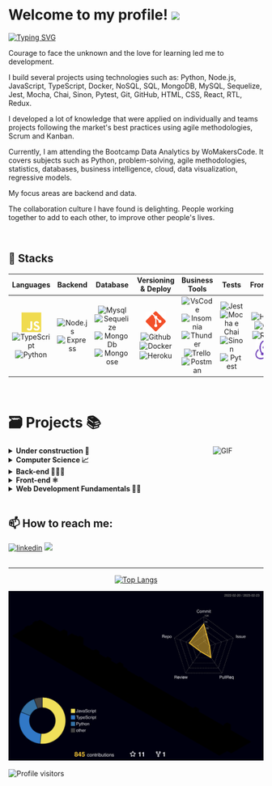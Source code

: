 # Welcome to my profile!  <img src="https://media.giphy.com/media/hvRJCLFzcasrR4ia7z/giphy.gif" width="28">

<div>
  <div>

  [![Typing SVG](https://readme-typing-svg.demolab.com?font=Fira+Code&color=27DF81FF&pause=1000&width=435&lines=I+am+Queite)](https://git.io/typing-svg)

  Courage to face the unknown and the love for learning led me to development.

  I build several projects using technologies such as: Python, Node.js, JavaScript, TypeScript, Docker, NoSQL, SQL, MongoDB, MySQL, Sequelize, Jest, Mocha, Chai, Sinon, Pytest, Git, GitHub, HTML, CSS, React, RTL, Redux.

  I developed a lot of knowledge that were applied on individually and teams projects following the market's best practices using agile methodologies, Scrum and Kanban.

  Currently, I am attending the Bootcamp Data Analytics by WoMakersCode. It covers subjects such as Python, problem-solving, agile methodologies, statistics, databases, business intelligence, cloud, data visualization, regressive models.

  My focus areas are backend and data.
  
  The collaboration culture I have found is delighting. People working together to add to each other, to improve other people's lives.

  </div>

</div>

<br>

  ## 🧰 Stacks

  |   Languages  |    Backend    |  Database   |  Versioning & Deploy  |    Business Tools    |    Tests    |    Frontend    |
  |    :---:     |     :---:     |    :---:    |       :---:           |        :---:         |    :---:    |     :---:      |
  | <img align="center" alt="JavaScript" height="40" width="40" src="https://raw.githubusercontent.com/devicons/devicon/master/icons/javascript/javascript-plain.svg"> <img align="center" alt="TypeScript" height="40" width="40" src="https://cdn.worldvectorlogo.com/logos/typescript-2.svg"> <img align="center" alt="Python" height="40" width="40" src="https://escoladigital-production-storage.s3.amazonaws.com/uploads/images/original/20201103113533.png"> | <img align="center" alt="Node.js" height="40" width="40" src="https://camo.githubusercontent.com/900baefb89e187c8b32cdbb3b440d1502fe8f30a1a335cc5dc5868af0142f8b1/68747470733a2f2f63646e2e6a7364656c6976722e6e65742f67682f64657669636f6e732f64657669636f6e2f69636f6e732f6e6f64656a732f6e6f64656a732d6f726967696e616c2e737667"> <img align="center" alt="Express" height="40" width="40" src="https://camo.githubusercontent.com/40756575fc2fd74b1883ea0cc5c2a49aa7048ab58286f43a121109d69a9ea160/68747470733a2f2f63646e2e6a7364656c6976722e6e65742f67682f64657669636f6e732f64657669636f6e2f69636f6e732f657870726573732f657870726573732d6f726967696e616c2e737667"> | <img align="center" alt="Mysql" height="40" width="60" src="https://altyra.com/wp-content/uploads/2018/11/mysql-logo-png-transparent.png"> <img align="center" alt="Sequelize" height="40" width="40" src="https://camo.githubusercontent.com/a2ef2bb116ae565bb254cbb11194dae357eb7582a8babeab337bd3932687d63d/68747470733a2f2f63646e2e6a7364656c6976722e6e65742f67682f64657669636f6e732f64657669636f6e2f69636f6e732f73657175656c697a652f73657175656c697a652d6f726967696e616c2e737667"> <img align="center" alt="MongoDb" height="40" width="50" src="https://camo.githubusercontent.com/7c2f6c198780a56de18afde538d2856e4e197ef4df3aa77c6dd1799b01289959/68747470733a2f2f63646e2e6a7364656c6976722e6e65742f67682f64657669636f6e732f64657669636f6e2f69636f6e732f6d6f6e676f64622f6d6f6e676f64622d706c61696e2d776f72646d61726b2e737667"> <img align="center" alt="Mongoose" height="40" width="60" src="https://camo.githubusercontent.com/7c669e872b214571ae0b5097e8d3db369225a806dc2ce9a436cde3497164310c/687474703a2f2f6d6f6e676f64622d746f6f6c732e636f6d2f696d672f6d6f6e676f6f73652e706e67"> | <img align="center" alt="GIT" height="40" width="40" src="https://raw.githubusercontent.com/devicons/devicon/master/icons/git/git-original.svg"> <img align="center" alt="Github" height="40" width="40" src="https://cdn-icons-png.flaticon.com/512/25/25231.png"> <img align="center" alt="Docker" height="40" width="40" src="https://camo.githubusercontent.com/240d9f9177236e5fd117a33e31e5b77b5fece5f03410fe10f5c7835937fb3506/68747470733a2f2f63646e2e6a7364656c6976722e6e65742f67682f64657669636f6e732f64657669636f6e2f69636f6e732f646f636b65722f646f636b65722d706c61696e2d776f72646d61726b2e737667"> <img align="center" alt="Heroku" height="40" width="40" src="https://www.coddletech.com/sites/default/files/heroku-logo.png">|<img align="center" alt="VsCode" height="40" width="40" src="https://upload.wikimedia.org/wikipedia/commons/thumb/9/9a/Visual_Studio_Code_1.35_icon.svg/480px-Visual_Studio_Code_1.35_icon.svg.png"> <img align="center" alt="Insomnia" height="40" width="40" src="https://seeklogo.com/images/I/insomnia-logo-A35E09EB19-seeklogo.com.png"> <img align="center" alt="Thunder" height="40" width="40" src="https://rangav.gallerycdn.vsassets.io/extensions/rangav/vscode-thunder-client/1.16.4/1652969502181/Microsoft.VisualStudio.Services.Icons.Default"><img align="center" alt="Trello" width="70" src="https://logosmarcas.net/wp-content/uploads/2021/03/Trello-Logo.png"> <img align="center" alt="Postman" width="40" src="https://seeklogo.com/images/P/postman-logo-F43375A2EB-seeklogo.com.png">  | <img align="center" alt="Jest" height="40" width="40" src="https://camo.githubusercontent.com/fd37a0ed465d6e14411705324a0d21739377f54ab6d0ae146c68fca8777e16c7/68747470733a2f2f63646e2e6a7364656c6976722e6e65742f67682f64657669636f6e732f64657669636f6e2f69636f6e732f6a6573742f6a6573742d706c61696e2e737667"> <img align="center" alt="Mocha e Chai" height="40" width="80" src="https://www.pngkey.com/png/full/80-803593_tutorial-mocha-chai-unit-testing-for-es-chai.png"> <img align="center" alt="Sinon" width="40" src="https://sinonjs.org/assets/images/logo.png"> <img align="center" alt="Pytest" height="40" width="40" src="https://upload.wikimedia.org/wikipedia/commons/thumb/b/ba/Pytest_logo.svg/1200px-Pytest_logo.svg.png"> |<img align="center" alt="HTML" height="40" width="40" src="https://camo.githubusercontent.com/89a4f052af35af3ae91139b0da6496483e00d4fb645589fc4d26cf95b42f8454/68747470733a2f2f63646e2e6a7364656c6976722e6e65742f67682f64657669636f6e732f64657669636f6e2f69636f6e732f68746d6c352f68746d6c352d706c61696e2d776f72646d61726b2e737667"><img align="center" alt="CSS" height="40" width="40" src="https://camo.githubusercontent.com/b3ce9472d369cacc72c37b7be98298b051836c138eada89587178fbd41939043/68747470733a2f2f63646e2e6a7364656c6976722e6e65742f67682f64657669636f6e732f64657669636f6e2f69636f6e732f637373332f637373332d706c61696e2d776f72646d61726b2e737667"> <img align="center" alt="React" height="40" width="40" src="https://camo.githubusercontent.com/e84431cfbd9f7c44b1c20da1dde8ad407cbc31174844a428074d1e3b43faab8b/68747470733a2f2f63646e2e6a7364656c6976722e6e65742f67682f64657669636f6e732f64657669636f6e2f69636f6e732f72656163742f72656163742d6f726967696e616c2d776f72646d61726b2e737667"> <img align="center" alt="Redux" height="40" width="40" src="https://raw.githubusercontent.com/devicons/devicon/master/icons/redux/redux-original.svg">|

<br>
  <!-- [![My Skills](https://skillicons.dev/icons?i=js,ts,nodejs,mongodb,mysql,docker,git,github,html,css,vscode,jest,react,redux)](https://skillicons.dev) -->


# 🗃️ Projects 📚
<div>
  <img align="right" alt="GIF" src="https://media.tenor.com/AQjJex5j0HwAAAAd/janhvi-kapoor-janhvi.gif"  width="100px" />
  <details>
    <summary>
      <strong>Under construction 🚧</strong>
    </summary><br>
    <div>
      <h2>Web Site Mente de Yoga</h2>
      <ul>
        <li><a href='https://github.com/queite/mente-de-yoga'>Mente de yoga frontend</a></li>
        <li><a href='https://github.com/queite/mente-de-yoga-api'>Mente de yoga users API</a></li>
        <h3>Collaborators:</h3>
        <a href='https://github.com/Tomas-Breuckmann'>Tomas Breuckmann</a><br>
        <a href='https://github.com/queite'>Queite Schneider Castiglioni</a>
      </ul>
    </div>
  </details>

  <details>
    <summary>
      <strong>Computer Science 📈</strong>
    </summary><br>

  * **Restaurant Orders** (12/2022)
    * [About the project and Code](https://github.com/queite/restaurant-orders)<br>
      Reports generator about orders and clients of a snack bar and inventory control to ensure the digital menu always offers avaliable products avoiding customers insatisfaction.

  * **TING - Trybe Is Not Google** (12/2022)
    * [About the project and Code](https://github.com/queite/ting)<br>
      Simulation of a document indexing algorithm similar to Google's. Identifies occurrences of terms in TXT files.

  * **Tech News** (11/2022)
    * [About the project and Code](https://github.com/queite/tech-news)<br>
      Data scraping from Trybe blog.

  <br>

  * **Inventory Report** (10/2022)
    * [About the project and Code](https://github.com/queite/inventory-report)<br>
  Report generator built with Object-Oriented Programming (OOP) that receives as entry files with data from and an inventory and generate, as output, a report.

  <br>

  * **Job Insights** (10/2022)
    * [About the project and Code](https://github.com/queite/job-insights)<br>
  Job Insights is web app built with Flask.
  🎯 The goal was implement analysis from a data set about jobs and write tests for implementation of a data analysis.
  </details>

  <details>
    <summary>
      <strong>Back-end 👩🏻‍💻</strong>
    </summary><br>
    
  * **Lemon Case** (01/2023)
    * [About the project and Code](https://github.com/queite/lemon-case)<br>
  Business rules application in OOP

  * **Cash-tranfer** (11/2022)
    * [About the project and Code](https://github.com/queite/cash-transfer)<br>
  Dockerized full stack app to manage user registration and bank transfer.

  * **Car Shop** (09/2022)
    * [About the project and Code](https://github.com/queite/car-shop)<br>
  CRUD API to manage a car dealership with MongoDB database 🎯 The goal was to apply the principles of Object Oriented Programming (OOP) 🧪 The API is tested using Sinon, Mocha and Chai.

  <br>

  * **Trybe Futebol Clube** (08/2022)
    * [About the project and Code](https://github.com/queite/trybe-futebol-clube)<br>
  An informative website about football matches and rankings

  <br>

  * **Trybers & Dragons** (08/2022)
    * [About the project and Code](https://github.com/queite/trybers-and-dragons)<br>
  Develop a Role Playing Game (RPG) to apply OOP principles.

  <br>

  * **Blogs API** (07/2022)
    * [About the project and Code](https://github.com/queite/blogs-api)<br>
  REST API to manage a blog with the MSC software architecture using Node, Express and Sequelize.

  <br>

  * **Store Manager** (07/2022)
    * [About the project and Code](https://github.com/queite/store-manager)<br>
  API to manage sales with the MSC software architecture and test it. Presents all the CRUD operations.

  <br>

  * **Docker ToDo List** (05/2022)
    * [About the project and Code](https://github.com/queite/docker-project)<br>
  This project goal was dockerizing an application.
  </details>

  <details>
    <summary>
      <strong>Front-end ⚛️</strong>
    </summary><br>

  * **Trivia** (04/2022) - Group Project
    * [Page](https://queite.github.io/trivia/)
    * [About the project and Code](https://github.com/queite/trivia)
    * Contributors: [Alector](https://github.com/AlectorAlexander) and [Jacqueline](https://github.com/Jacqueline-Silva)

  <br>

  * **TrybeWallet** (04/2022)
    * [Page](https://queite.github.io/trybewallet/#/)
    * [About the project and Code](https://github.com/queite/trybewallet)

  <br>

  * **TrybeTunes** (03/2022)
    * [Page](https://queite.github.io/trybetunes/)
    * [About the project and Code](https://github.com/queite/trybetunes)

  <br>

  * **React Testing Library** (03/2022)
    * [About the project and Code](https://github.com/queite/RTL-project)

  <br>

  * **Solar System** (02/2022)
    * [Page](https://queite.github.io/solar-system/)
    * [About the project and Code](https://github.com/queite/solar-system)
  </details>

  <details>
    <summary>
      <strong> Web Development Fundamentals 👩‍💻</strong>
    </summary><br>

  * **Shopping Cart** (02/2022)
    * [Page](https://queite.github.io/LearningProjects/ShoppingCart/index.html)
    * [About the project and Code](https://github.com/queite/queite.github.io/tree/main/LearningProjects/ShoppingCart)

  <br>

  * **Zoo Functions** (01/2022)
    * [About the project and Code](https://github.com/queite/queite.github.io/tree/main/LearningProjects/ZooFunctions)

  <br>

  * **JS Unit Tests** (01/2022)
    * [About the project and Code](https://github.com/queite/queite.github.io/tree/main/LearningProjects/JSUnitTests)

  <br>

  * **Trybewarts** (01/2022)
    * [Page](https://queite.github.io/LearningProjects/Trybewarts/index.html)
    * [About the project and Code](https://github.com/queite/queite.github.io/tree/main/LearningProjects/Trybewarts)

  <br>

  * **Pixel Art** (12/2021)
    * [Page](https://queite.github.io/LearningProjects/PixelsArtProject/index.html)
    * [About the project and Code](https://github.com/queite/queite.github.io/tree/main/LearningProjects/PixelsArtProject)
  </details>
</div>

<br>

## 📫 How to reach me:
  <div>
    <a href='https://www.linkedin.com/in/queitesc/' target="_blank"><img alt="linkedin" src="https://img.shields.io/badge/LinkedIn-0077B5?style=for-the-badge&logo=linkedin&logoColor=white" higth="13px"/></a>
    <a href = "mailto:queitesc@gmail.com"><img src="https://img.shields.io/badge/-Gmail-%23333?style=for-the-badge&logo=gmail&logoColor=white" target="_blank"></a>
  </div>

<br>

---

<div align="center">
  
  [![Top Langs](https://github-readme-stats.vercel.app/api/top-langs/?username=queite&layout=compact&show_icons=true&theme=radical)](https://github.com/queite/github-readme-stats)
<!--   <img height="145em" src="https://github-readme-stats.vercel.app/api/top-langs/?username=queite&layout=compact&langs_count=7&theme=dracula"/> -->
</div>

![](./profile-3d-contrib/profile-night-rainbow.svg)

<img align="rigth" alt="Profile visitors" src="https://komarev.com/ghpvc/?username=queite"/>
<!--
**queite/queite** is a ✨ _special_ ✨ repository because its `README.md` (this file) appears on your GitHub profile.

Here are some ideas to get you started:

- 🔭 I’m currently working on ...
- 👯 I’m looking to collaborate on ...
- 🤔 I’m looking for help with ...
- 💬 Ask me about ...
- 📫 How to reach me: ...
- 😄 Pronouns: ...
- ⚡ Fun fact: ...
-->
